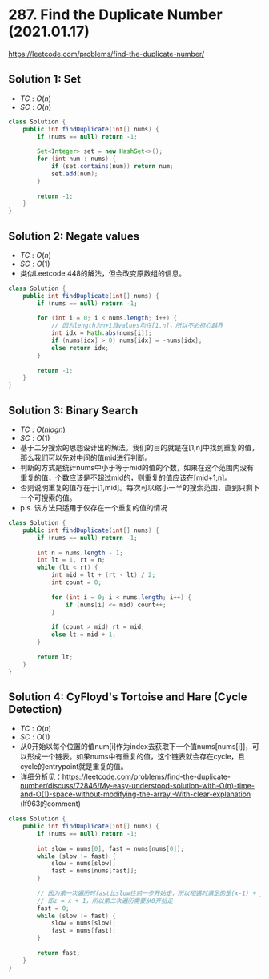 # 287. Find the Duplicate Number (2021.01.17)

https://leetcode.com/problems/find-the-duplicate-number/

## Solution 1: Set

- $TC:O(n)$
- $SC:O(n)$

```java
class Solution {
    public int findDuplicate(int[] nums) {
        if (nums == null) return -1;
        
        Set<Integer> set = new HashSet<>();
        for (int num : nums) {
            if (set.contains(num)) return num;
            set.add(num);
        }
        
        return -1;
    }
}
```

## Solution 2: Negate values

- $TC:O(n)$
- $SC:O(1)$
- 类似Leetcode.448的解法，但会改变原数组的信息。

```java
class Solution {
    public int findDuplicate(int[] nums) {
        if (nums == null) return -1;
        
        for (int i = 0; i < nums.length; i++) {
            // 因为length为n+1且values均在[1,n]，所以不必担心越界
            int idx = Math.abs(nums[i]);
            if (nums[idx] > 0) nums[idx] = -nums[idx];
            else return idx;
        }
        
        return -1;
    }
}
```

## Solution 3: Binary Search

- $TC:O(nlogn)$
- $SC:O(1)$
- 基于二分搜索的思想设计出的解法。我们的目的就是在[1,n]中找到重复的值，那么我们可以先对中间的值mid进行判断。
- 判断的方式是统计nums中小于等于mid的值的个数，如果在这个范围内没有重复的值，个数应该是不超过mid的，则重复的值应该在[mid+1,n]。
- 否则说明重复的值存在于[1,mid]。每次可以缩小一半的搜索范围，直到只剩下一个可搜索的值。
- p.s. 该方法只适用于仅存在一个重复的值的情况

```java
class Solution {
    public int findDuplicate(int[] nums) {
        if (nums == null) return -1;
        
        int n = nums.length - 1;
        int lt = 1, rt = n;
        while (lt < rt) {
            int mid = lt + (rt - lt) / 2;
            int count = 0;
            
            for (int i = 0; i < nums.length; i++) {
                if (nums[i] <= mid) count++;
            }
            
            if (count > mid) rt = mid;
            else lt = mid + 1;
        }
        
        return lt;
    }
}
```

## Solution 4: CyFloyd's Tortoise and Hare (Cycle Detection)

- $TC:O(n)$
- $SC:O(1)$
- 从0开始以每个位置的值num[i]作为index去获取下一个值nums[nums[i]]，可以形成一个链表。如果nums中有重复的值，这个链表就会存在cycle，且cycle的entrypoint就是重复的值。
- 详细分析见：https://leetcode.com/problems/find-the-duplicate-number/discuss/72846/My-easy-understood-solution-with-O(n)-time-and-O(1)-space-without-modifying-the-array.-With-clear-explanation (lf963的comment)

```java
class Solution {
    public int findDuplicate(int[] nums) {
        if (nums == null) return -1;
        
        int slow = nums[0], fast = nums[nums[0]];
        while (slow != fast) {
            slow = nums[slow];
            fast = nums[nums[fast]];
        }
        
        // 因为第一次遍历时fast比slow往前一步开始走，所以相遇时满足的是(x-1) + y + z = 2 * (x + y)
        // 即z = x + 1，所以第二次遍历需要从0开始走
        fast = 0;
        while (slow != fast) {
            slow = nums[slow];
            fast = nums[fast];
        }
        
        return fast;
    }
}
```